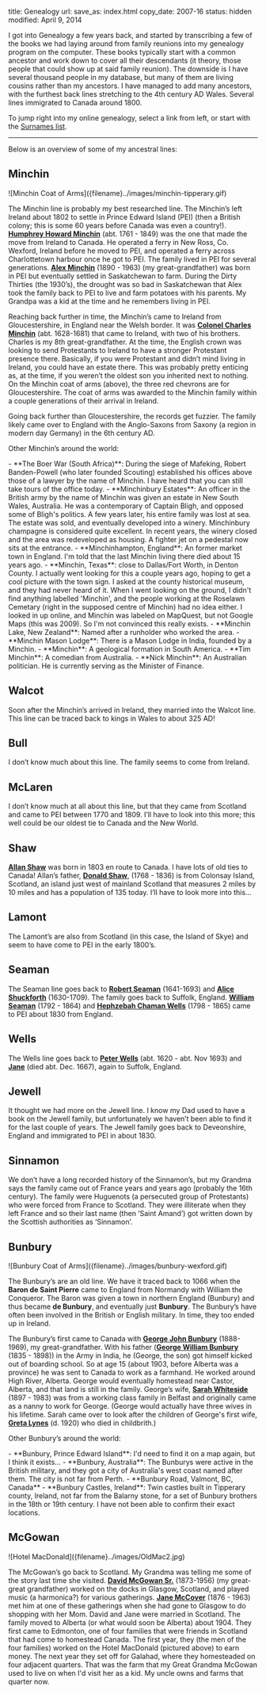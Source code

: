 title: Genealogy
url:
save_as: index.html
copy_date: 2007-16
status: hidden
modified: April 9, 2014

I got into Genealogy a few years back, and started by transcribing a few
of the books we had laying around from family reunions into my genealogy
program on the computer. These books typically start with a common
ancestor and work down to cover all their descendants (it theory, those
people that could show up at said family reunion). The downside is I
have several thousand people in my database, but many of them are living
cousins rather than my ancestors. I have managed to add many ancestors,
with the furthest back lines stretching to the 4th century AD Wales.
Several lines immigrated to Canada around 1800.

To jump right into my online genealogy, select a link from left, or start with the [Surnames list]({filename}names.html).

<!--
-   [Surnames]({filename}names.html)
-   [Updates]({filename}updates.html)
-   [Sources]({filename}sources.html)
-   [Distribution Map]({filename}map.html)
-   [Timelines]({filename}timeline.html)
-   [Immigrants]({filename}immigrants.html)
-   [Nobility]({filename}titles.html)
-   [Locations]({filename}places.html)
-   [Bonkers Report]({filename}bonkers-report.html)
-   [Photos]({filename}photos.html)
-   [External Links]({filename}links.html)
-   [Statistics]({filename}stats.html)
-->

<!-- The tree was last updated on \$tree-updated\$. -->

* * * * *

Below is an overview of some of my ancestral lines:

Minchin
-------

<div class="text-center img-responsive" markdown=1>
![Minchin Coat of Arms]({filename}../images/minchin-tipperary.gif)
</div>

The Minchin line is probably my best researched line. The Minchin’s left
Ireland about 1802 to settle in Prince Edward Island (PEI) (then a
British colony; this is some 60 years before Canada was even a
country!). **[Humphrey Howard Minchin]({filename}profile-I106.html)** (abt. 1761 -
1849) was the one that made the move from Ireland to Canada. He operated
a ferry in New Ross, Co. Wexford, Ireland before he moved to PEI, and
operated a ferry across Charlottetown harbour once he got to PEI. The
family lived in PEI for several generations. **[Alex
Minchin]({filename}profile-I17.html)** (1890 - 1963) (my great-grandfather) was
born in PEI but eventually settled in Saskatchewan to farm. During the
Dirty Thirties (the 1930’s), the drought was so bad in Saskatchewan that
Alex took the family back to PEI to live and farm potatoes with his
parents. My Grandpa was a kid at the time and he remembers living in
PEI.

Reaching back further in time, the Minchin’s came to Ireland from
Gloucestershire, in England near the Welsh border. It was **[Colonel
Charles Minchin]({filename}profile-I580.html)** (abt. 1628-1681) that came to
Ireland, with two of his brothers. Charles is my 8th great-grandfather.
At the time, the English crown was looking to send Protestants to
Ireland to have a stronger Protestant presence there. Basically, if you
were Protestant and didn’t mind living in Ireland, you could have an
estate there. This was probably pretty enticing as, at the time, if you
weren’t the oldest son you inherited next to nothing. On the Minchin
coat of arms (above), the three red chevrons are for Gloucestershire.
The coat of arms was awarded to the Minchin family within a couple
generations of their arrival in Ireland.

Going back further than Gloucestershire, the records get fuzzier. The
family likely came over to England with the Anglo-Saxons from Saxony (a
region in modern day Germany) in the 6th century AD.

Other Minchin’s around the world:

<div class="real-list" markdown=1>
-   **The Boer War (South Africa)**: During the siege of Mafeking,
    Robert Banden-Powell (who later founded Scouting) established his
    offices above those of a lawyer by the name of Minchin. I have heard
    that you can still take tours of the office today.
-   **Minchinbury Estates**: An officer in the British army by the name
    of Minchin was given an estate in New South Wales, Australia. He was
    a contemporary of Captain Bligh, and opposed some of Bligh's
    politics. A few years later, his entire family was lost at sea. The
    estate was sold, and eventually developed into a winery. Minchinbury
    champagne is considered quite excellent. In recent years, the winery
    closed and the area was redeveloped as housing. A fighter jet on a
    pedestal now sits at the entrance.
-   **Minchinhampton, England**: An former market town in England. I'm
    told that the last Minchin living there died about 15 years ago.
-   **Minchin, Texas**: close to Dallas/Fort Worth, in Denton County. I
    actually went looking for this a couple years ago, hoping to get a
    cool picture with the town sign. I asked at the county historical
    museum, and they had never heard of it. When I went looking on the
    ground, I didn't find anything labelled 'Minchin', and the people
    working at the Roselawn Cemetary (right in the supposed centre of
    Minchin) had no idea either. I looked in up online, and Minchin was
    labeled on MapQuest, but not Google Maps (this was 2009). So I'm not
    convinced this really exists.
-   **Minchin Lake, New Zealand**: Named after a runholder who worked
    the area.
-   **Minchin Mason Lodge**: There is a Mason Lodge in India, founded by
    a Minchin.
-   **Minchin**: A geological formation in South America.
-   **Tim Minchin**: A comedian from Australia.
-   **Nick Minchin**: An Australian politician. He is currently serving
    as the Minister of Finance.
</div>

Walcot
------

Soon after the Minchin’s arrived in Ireland, they married into the
Walcot line. This line can be traced back to kings in Wales to about 325
AD!

Bull
----

I don’t know much about this line. The family seems to come from
Ireland.

McLaren
-------

I don’t know much at all about this line, but that they came from
Scotland and came to PEI between 1770 and 1809. I’ll have to look into
this more; this well could be our oldest tie to Canada and the New
World.

Shaw
----

**[Allan Shaw]({filename}profile-I1154.html)** was born in 1803 en route to
Canada. I have lots of old ties to Canada! Allan’s father, **[Donald
Shaw]({filename}profile-I1156.html)**, (1768 - 1836) is from Colonsay Island,
Scotland, an island just west of mainland Scotland that measures 2 miles
by 10 miles and has a population of 135 today. I’ll have to look more
into this…

Lamont
------

The Lamont’s are also from Scotland (in this case, the Island of Skye)
and seem to have come to PEI in the early 1800’s.

Seaman
------

The Seaman line goes back to **[Robert Seaman]({filename}profile-I125.html)**
(1641-1693) and **[Alice Shuckforth]({filename}profile-I126.html)** (1630-1709).
The family goes back to Suffolk, England. **[William
Seaman]({filename}profile-I110.html)** (1792 - 1864) and **[Hephzebah Chaman
Wells]({filename}profile-I111.html)** (1798 - 1865) came to PEI about 1830 from
England.

Wells
-----

The Wells line goes back to **[Peter Wells]({filename}profile-I9688.html)** (abt.
1620 - abt. Nov 1693) and
**[Jane]({filename}profile-I9689.html)** (died abt.
Dec. 1667), again to Suffolk, England.

Jewell
------

It thought we had more on the Jewell line. I know my Dad used to have a
book on the Jewell family, but unfortunately we haven’t been able to
find it for the last couple of years. The Jewell family goes back to
Deveonshire, England and immigrated to PEI in about 1830.

Sinnamon
--------

We don’t have a long recorded history of the Sinnamon’s, but my Grandma
says the family came out of France years and years ago (probably the
16th century). The family were Huguenots (a persecuted group of
Protestants) who were forced from France to Scotland. They were
illiterate when they left France and so their last name (then ‘Saint
Amand’) got written down by the Scottish authorities as ‘Sinnamon’.

Bunbury
-------

<div class="text-center img-responsive" markdown=1>
![Bunbury Coat of Arms]({filename}../images/bunbury-wexford.gif)
</div>

The Bunbury’s are an old line. We have it traced back to 1066 when the
**Baron de Saint Pierre** came to England from Normandy with William the
Conqueror. The Baron was given a town in northern England (Bunbury) and
thus became **de Bunbury**, and eventually just **Bunbury**. The
Bunbury’s have often been involved in the British or English military.
In time, they too ended up in Ireland.

The Bunbury’s first came to Canada with **[George John
Bunbury]({filename}profile-I154.html)** (1888-1969), my great-grandfather. With
his father (**[George William Bunbury]({filename}profile-I157.html)** (1835 -
1898)) in the Army in India, he (George, the son) got himself kicked out
of boarding school. So at age 15 (about 1903, before Alberta was a
province) he was sent to Canada to work as a farmhand. He worked around
High River, Alberta. George would eventually homestead near Castor,
Alberta, and that land is still in the family. George’s wife, **[Sarah
Whiteside]({filename}profile-I155.html)** (1897 - 1983) was from a working class
family in Belfast and originally came as a nanny to work for George.
(George would actually have three wives in his lifetime. Sarah came over
to look after the children of George's first wife, **[Greta
Lynes]({filename}profile-I166.html)** (d. 1920) who died in childbrith.)

Other Bunbury’s around the world:

<div class="real-list" markdown=1>
-   **Bunbury, Prince Edward Island**: I'd need to find it on a map
    again, but I think it exists...
-   **Bunbury, Australia**: The Bunburys were active in the British
    military, and they got a city of Australia's west coast named after
    them. The city is not far from Perth.
-   **Bunbury Road, Valmont, BC, Canada**
-   **Bunbury Castles, Ireland**: Twin castles built in Tipperary
    county, Ireland, not far from the Balarny stone, for a set of
    Bunbury brothers in the 18th or 19th century. I have not been able
    to confirm their exact locations.
</div>

McGowan
-------

<div class="text-center img-responsive" markdown=1>
![Hotel MacDonald]({filename}../images/OldMac2.jpg)
</div>

The McGowan’s go back to Scotland. My Grandma was telling me some of the
story last time she visited. **[David McGowan Sr.]({filename}profile-I357.html)**
(1873-1956) (my great-great grandfather) worked on the docks in Glasgow,
Scotland, and played music (a harmonica?) for various gatherings.
**[Jane McCover]({filename}profile-I358.html)** (1876 - 1963) met him at one of
these gatherings when she had gone to Glasgow to do shopping with her
Mom. David and Jane were married in Scotland. The family moved to
Alberta (or what would soon be Alberta) about 1904. They first came to
Edmonton, one of four families that were friends in Scotland that had
come to homestead Canada. The first year, they (the men of the four
families) worked on the Hotel MacDonald (pictured above) to earn money.
The next year they set off for Galahad, where they homesteaded on four
adjacent quarters. That was the farm that my Great Grandma McGowan used
to live on when I'd visit her as a kid. My uncle owns and farms that
quarter now.
